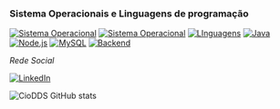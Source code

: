 ### Sistema Operacionais e Linguagens de programação
[![Sistema Operacional](https://img.shields.io/badge/Windows-0078D6?style=for-the-badge&logo=windows&logoColor=white)]()
[![Sistema Operacional](https://img.shields.io/badge/Linux-0078D6?style=for-the-badge&logo=linux&logoColor=white)]()
[![LInguagens](https://img.shields.io/badge/JavaScript-F7DF1E?style=for-the-badge&logo=javascript&logoColor=black)]()
[![Java](https://img.shields.io/badge/Java-007396?style=for-the-badge&logo=java&logoColor=white)](https://www.oracle.com/java/)
[![Node.js](https://img.shields.io/badge/Node.js-43853D?style=for-the-badge&logo=node.js&logoColor=white)](https://nodejs.org/)
[![MySQL](https://img.shields.io/badge/MySQL-4479A1?style=for-the-badge&logo=mysql&logoColor=white)](https://www.mysql.com/)
[![Backend](https://img.shields.io/badge/Backend-555555?style=for-the-badge&logo=serverfault)](https://en.wikipedia.org/wiki/Backend_development)

*Rede Social*

[![LinkedIn](https://img.shields.io/badge/LinkedIn-0077B5?style=for-the-badge&logo=linkedin)](https://www.linkedin.com/in/caio-angelo-dos-santos-silva-36b981244/)







![CioDDS GitHub stats](https://github-readme-stats.vercel.app/api?username=caiodds&show_icons=true&theme=radical)


